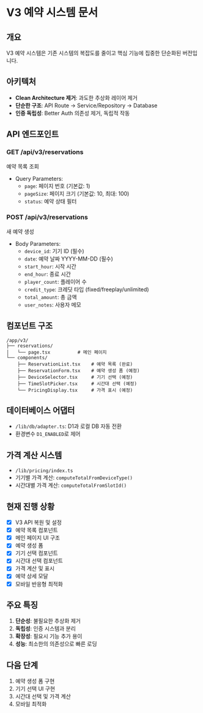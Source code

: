 # V3 예약 시스템 문서

## 개요
V3 예약 시스템은 기존 시스템의 복잡도를 줄이고 핵심 기능에 집중한 단순화된 버전입니다.

## 아키텍처
- **Clean Architecture 제거**: 과도한 추상화 레이어 제거
- **단순한 구조**: API Route → Service/Repository → Database
- **인증 독립성**: Better Auth 의존성 제거, 독립적 작동

## API 엔드포인트

### GET /api/v3/reservations
예약 목록 조회
- Query Parameters:
  - `page`: 페이지 번호 (기본값: 1)
  - `pageSize`: 페이지 크기 (기본값: 10, 최대: 100)
  - `status`: 예약 상태 필터

### POST /api/v3/reservations
새 예약 생성
- Body Parameters:
  - `device_id`: 기기 ID (필수)
  - `date`: 예약 날짜 YYYY-MM-DD (필수)
  - `start_hour`: 시작 시간
  - `end_hour`: 종료 시간
  - `player_count`: 플레이어 수
  - `credit_type`: 크레딧 타입 (fixed/freeplay/unlimited)
  - `total_amount`: 총 금액
  - `user_notes`: 사용자 메모

## 컴포넌트 구조

```
/app/v3/
├── reservations/
│   └── page.tsx          # 메인 페이지
└── components/
    ├── ReservationList.tsx    # 예약 목록 (완료)
    ├── ReservationForm.tsx    # 예약 생성 폼 (예정)
    ├── DeviceSelector.tsx     # 기기 선택 (예정)
    ├── TimeSlotPicker.tsx     # 시간대 선택 (예정)
    └── PricingDisplay.tsx     # 가격 표시 (예정)
```

## 데이터베이스 어댑터
- `/lib/db/adapter.ts`: D1과 로컬 DB 자동 전환
- 환경변수 `D1_ENABLED`로 제어

## 가격 계산 시스템
- `/lib/pricing/index.ts`
- 기기별 가격 계산: `computeTotalFromDeviceType()`
- 시간대별 가격 계산: `computeTotalFromSlotId()`

## 현재 진행 상황
- [x] V3 API 복원 및 설정
- [x] 예약 목록 컴포넌트
- [x] 메인 페이지 UI 구조
- [x] 예약 생성 폼
- [x] 기기 선택 컴포넌트
- [x] 시간대 선택 컴포넌트
- [x] 가격 계산 및 표시
- [x] 예약 상세 모달
- [x] 모바일 반응형 최적화

## 주요 특징
1. **단순성**: 불필요한 추상화 제거
2. **독립성**: 인증 시스템과 분리
3. **확장성**: 필요시 기능 추가 용이
4. **성능**: 최소한의 의존성으로 빠른 로딩

## 다음 단계
1. 예약 생성 폼 구현
2. 기기 선택 UI 구현
3. 시간대 선택 및 가격 계산
4. 모바일 최적화